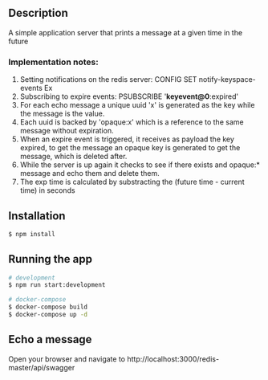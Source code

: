 ## Description
A simple application server that prints a message at a given time in the future

### Implementation notes:

1. Setting notifications on the redis server: CONFIG SET notify-keyspace-events Ex
2. Subscribing to expire events: PSUBSCRIBE '__keyevent@0__:expired'
3. For each echo message a unique uuid 'x' is generated as the key while the message is the value. 
4. Each uuid is backed by 'opaque:x' which is a reference to the same message without expiration.
5. When an expire event is triggered, it receives as payload the key expired, to get the message an opaque key is generated to get the message, which is deleted after. 
6. While the server is up again it checks to see if there exists and opaque:* message and echo them and delete them.
7. The exp time is calculated by substracting the (future time - current time) in seconds


## Installation
```bash
$ npm install
```
## Running the app
```bash
# development
$ npm run start:development

# docker-compose
$ docker-compose build
$ docker-compose up -d
```

## Echo a message
Open your browser and navigate to http://localhost:3000/redis-master/api/swagger


